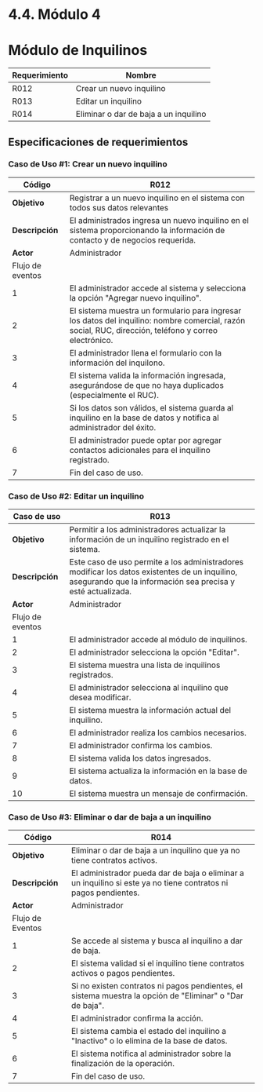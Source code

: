 # 4.4. Módulo 4

<h1>Módulo de Inquilinos</h1>

| Requerimiento | Nombre |
|---------------|--------|
| R012 | Crear un nuevo inquilino |
| R013 | Editar un inquilino |
| R014 | Eliminar o dar de baja a un inquilino |

## Especificaciones de requerimientos <br>
### Caso de Uso #1: Crear un nuevo inquilino

| Código | R012 |
|--------|------|
| **Objetivo** | Registrar a un nuevo inquilino en el sistema con todos sus datos relevantes |
| **Descripción** | El administrados ingresa un nuevo inquilino en el sistema proporcionando la información de contacto y de negocios requerida. |
| **Actor** | Administrador |
| Flujo de eventos |
| 1 | El administrador accede al sistema y selecciona la opción "Agregar nuevo inquilino". |
| 2 | El sistema muestra un formulario para ingresar los datos del inquilino: nombre comercial, razón social, RUC, dirección, teléfono y correo electrónico. |
| 3 | El administrador llena el formulario con la información del inquilono. |
| 4 | El sistema valida la información ingresada, asegurándose de que no haya duplicados (especialmente el RUC). |
| 5 | Si los datos son válidos, el sistema guarda al inquilino en la base de datos y notifica al administrador del éxito. |
| 6 | El administrador puede optar por agregar contactos adicionales para el inquilino registrado. |
| 7 | Fin del caso de uso. |

### Caso de Uso #2: Editar un inquilino
| Caso de uso | R013 |
|-------------|---------------------------|
| **Objetivo** | Permitir a los administradores actualizar la información de un inquilino registrado en el sistema. |
| **Descripción** | Este caso de uso permite a los administradores modificar los datos existentes de un inquilino, asegurando que la información sea precisa y esté actualizada. |
| **Actor** | Administrador |
| Flujo de eventos |
| 1 | El administrador accede al módulo de inquilinos. |
| 2 | El administrador selecciona la opción "Editar". |
| 3 | El sistema muestra una lista de inquilinos registrados. |
| 4 | El administrador selecciona al inquilino que desea modificar. |
| 5 | El sistema muestra la información actual del inquilino. |
| 6 | El administrador realiza los cambios necesarios. |
| 7 | El administrador confirma los cambios.|
| 8 | El sistema valida los datos ingresados.
| 9 | El sistema actualiza la información en la base de datos. |
| 10 | El sistema muestra un mensaje de confirmación. |


### Caso de Uso #3: Eliminar o dar de baja a un inquilino
| Código | R014 |
|--------|------|
| **Objetivo** | Eliminar o dar de baja a un inquilino que ya no tiene contratos activos. |
| **Descripción** | El administrador pueda dar de baja o eliminar a un inquilino si este ya no tiene contratos ni pagos pendientes. |
| **Actor** | Administrador |
| Flujo de Eventos |
| 1 | Se accede al sistema y busca al inquilino a dar de baja. |
| 2 | El sistema validad si el inquilino tiene contratos activos o pagos pendientes. |
| 3 | Si no existen contratos ni pagos pendientes, el sistema muestra la opción de "Eliminar" o "Dar de baja". |
| 4 | El administrador confirma la acción. |
| 5 | El sistema cambia el estado del inquilino a "Inactivo° o lo elimina de la base de datos. |
| 6 | El sistema notifica al administrador sobre la finalización de la operación. |
| 7 | Fin del caso de uso. |
